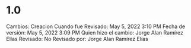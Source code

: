 # 1.0

Cambios: Creacion
Cuando fue Revisado: May 5, 2022 3:10 PM
Fecha de  versión: May 5, 2022 3:09 PM
Quien hizo el cambio: Jorge Alan Ramírez Elías
Revisado: No
Revisado por: Jorge Alan Ramírez Elías